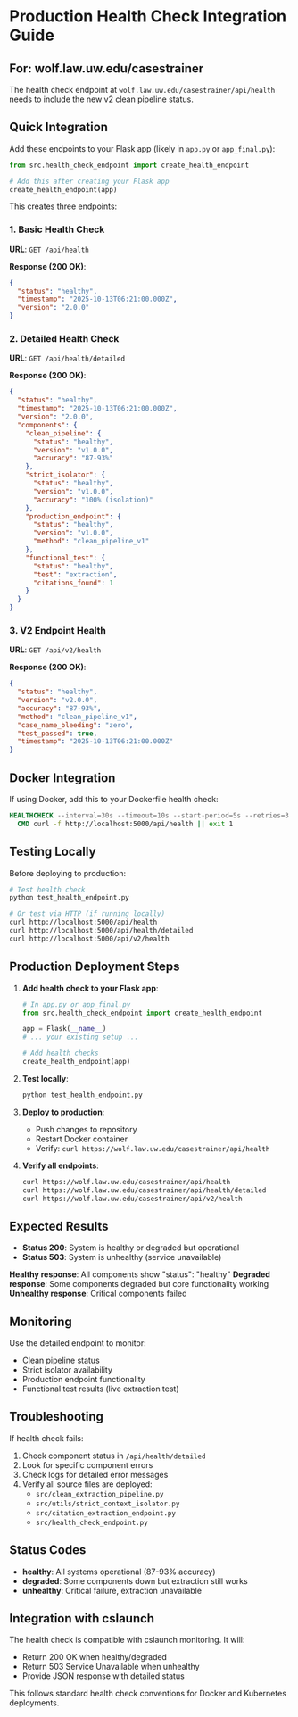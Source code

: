 # Production Health Check Integration Guide

## For: wolf.law.uw.edu/casestrainer

The health check endpoint at `wolf.law.uw.edu/casestrainer/api/health` needs to include the new v2 clean pipeline status.

## Quick Integration

Add these endpoints to your Flask app (likely in `app.py` or `app_final.py`):

```python
from src.health_check_endpoint import create_health_endpoint

# Add this after creating your Flask app
create_health_endpoint(app)
```

This creates three endpoints:

### 1. Basic Health Check
**URL**: `GET /api/health`

**Response (200 OK)**:
```json
{
  "status": "healthy",
  "timestamp": "2025-10-13T06:21:00.000Z",
  "version": "2.0.0"
}
```

### 2. Detailed Health Check
**URL**: `GET /api/health/detailed`

**Response (200 OK)**:
```json
{
  "status": "healthy",
  "timestamp": "2025-10-13T06:21:00.000Z",
  "version": "2.0.0",
  "components": {
    "clean_pipeline": {
      "status": "healthy",
      "version": "v1.0.0",
      "accuracy": "87-93%"
    },
    "strict_isolator": {
      "status": "healthy",
      "version": "v1.0.0",
      "accuracy": "100% (isolation)"
    },
    "production_endpoint": {
      "status": "healthy",
      "version": "v1.0.0",
      "method": "clean_pipeline_v1"
    },
    "functional_test": {
      "status": "healthy",
      "test": "extraction",
      "citations_found": 1
    }
  }
}
```

### 3. V2 Endpoint Health
**URL**: `GET /api/v2/health`

**Response (200 OK)**:
```json
{
  "status": "healthy",
  "version": "v2.0.0",
  "accuracy": "87-93%",
  "method": "clean_pipeline_v1",
  "case_name_bleeding": "zero",
  "test_passed": true,
  "timestamp": "2025-10-13T06:21:00.000Z"
}
```

## Docker Integration

If using Docker, add this to your Dockerfile health check:

```dockerfile
HEALTHCHECK --interval=30s --timeout=10s --start-period=5s --retries=3 \
  CMD curl -f http://localhost:5000/api/health || exit 1
```

## Testing Locally

Before deploying to production:

```bash
# Test health check
python test_health_endpoint.py

# Or test via HTTP (if running locally)
curl http://localhost:5000/api/health
curl http://localhost:5000/api/health/detailed
curl http://localhost:5000/api/v2/health
```

## Production Deployment Steps

1. **Add health check to your Flask app**:
   ```python
   # In app.py or app_final.py
   from src.health_check_endpoint import create_health_endpoint
   
   app = Flask(__name__)
   # ... your existing setup ...
   
   # Add health checks
   create_health_endpoint(app)
   ```

2. **Test locally**:
   ```bash
   python test_health_endpoint.py
   ```

3. **Deploy to production**:
   - Push changes to repository
   - Restart Docker container
   - Verify: `curl https://wolf.law.uw.edu/casestrainer/api/health`

4. **Verify all endpoints**:
   ```bash
   curl https://wolf.law.uw.edu/casestrainer/api/health
   curl https://wolf.law.uw.edu/casestrainer/api/health/detailed
   curl https://wolf.law.uw.edu/casestrainer/api/v2/health
   ```

## Expected Results

- **Status 200**: System is healthy or degraded but operational
- **Status 503**: System is unhealthy (service unavailable)

**Healthy response**: All components show "status": "healthy"
**Degraded response**: Some components degraded but core functionality working
**Unhealthy response**: Critical components failed

## Monitoring

Use the detailed endpoint to monitor:
- Clean pipeline status
- Strict isolator availability
- Production endpoint functionality
- Functional test results (live extraction test)

## Troubleshooting

If health check fails:

1. Check component status in `/api/health/detailed`
2. Look for specific component errors
3. Check logs for detailed error messages
4. Verify all source files are deployed:
   - `src/clean_extraction_pipeline.py`
   - `src/utils/strict_context_isolator.py`
   - `src/citation_extraction_endpoint.py`
   - `src/health_check_endpoint.py`

## Status Codes

- **healthy**: All systems operational (87-93% accuracy)
- **degraded**: Some components down but extraction still works
- **unhealthy**: Critical failure, extraction unavailable

## Integration with cslaunch

The health check is compatible with cslaunch monitoring. It will:
- Return 200 OK when healthy/degraded
- Return 503 Service Unavailable when unhealthy
- Provide JSON response with detailed status

This follows standard health check conventions for Docker and Kubernetes deployments.
